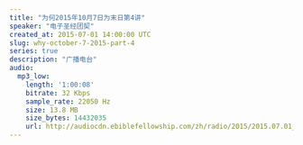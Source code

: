 ```yaml
---
title: "为何2015年10月7日为末日第4讲"
speaker: "电子圣经团契"
created_at: 2015-07-01 14:00:00 UTC
slug: why-october-7-2015-part-4
series: true
description: "广播电台"
audio:
  mp3_low:
    length: '1:00:08'
    bitrate: 32 Kbps
    sample_rate: 22050 Hz
    size: 13.8 MB
    size_bytes: 14432035
    url: http://audiocdn.ebiblefellowship.com/zh/radio/2015/2015.07.01_EBF_-_Why_October_7_2015_Part_4.mp3
---
```

